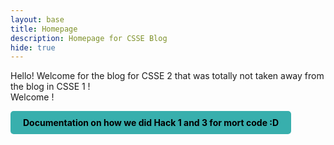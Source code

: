 ```yaml
---
layout: base
title: Homepage
description: Homepage for CSSE Blog
hide: true
---
```





Hello! Welcome for the blog for CSSE 2 that was totally not taken away from the blog in CSSE 1 ! <br>
Welcome !


<div style="display: flex; flex-wrap: wrap; gap: 10px;">
    <a href="{{site.baseurl}}/hck13" style="text-decoration: none;">
        <div style="background-color: #38afad; color: black; padding: 10px 20px; border-radius: 5px; font-weight: bold;">
            Documentation on how we did Hack 1 and 3 for mort code :D
        </div>
     </a>
</div>
